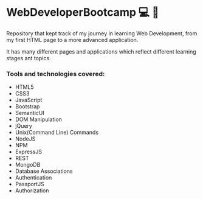 # WebDeveloperBootcamp :computer: :school:

Repository that kept track of my journey in learning Web Development, from my first HTML page to a more advanced application.

It has many different pages and applications which reflect different learning stages ant topics.

### Tools and technologies covered:
* HTML5
* CSS3
* JavaScript
* Bootstrap
* SemanticUI
* DOM Manipulation
* jQuery
* Unix(Command Line) Commands
* NodeJS
* NPM
* ExpressJS
* REST
* MongoDB
* Database Associations
* Authentication
* PassportJS
* Authorization
